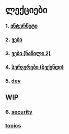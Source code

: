 # ლექციები

### 1. [ინტერნეტი](./internet)
### 2. [ვები](./web)
### 3. [ვები (ნაწილი 2)](./web2)
### 4. [სერვერები (ბექენდი)](./server)
### 5. [dev](./dev)

## WIP
### 6. [security](./security )
### [topics](./topics)  